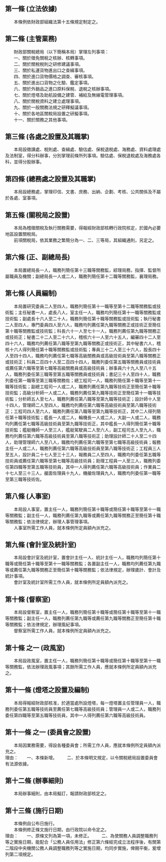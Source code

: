 第一條 (立法依據)
-----------------
　　本條例依財政部組織法第十五條規定制定之。  


第二條 (主管業務)
-----------------
　　財政部關稅總局（以下簡稱本局）掌理左列事項：  
　　一、關於徵免關稅之核辦、核轉事項。  
　　二、關於關稅稅則之研修建議事項。  
　　三、關於私運貨物進出口之查緝事項。  
　　四、關於進口貨物價格之調查、審核事項。  
　　五、關於進出口貨物之化驗、鑑定事項。  
　　六、關於外銷品之進口原料保稅、退稅之核辦事項。  
　　七、關於燈塔及助航設備之建管、補給及無線電管理事項。  
　　八、關於關稅資料之建立處理事項。  
　　九、關於一般關務法規之研釋擬議事項。  
　　十、關於各地區關稅局設置之研擬事項。  
　　十一、關於關務之其他事項。  


第三條 (各處之設置及其職掌)
---------------------------
　　本局設徵課處、稅則處、查緝處、驗估處、保稅退稅處、海務處、資料處理處及法制室，得分科辦事，分別掌理前條所列事項。驗估處、保稅退稅處及海務處各科，並得分股辦事。  


第四條 (總務處之設置及其職掌)
-----------------------------
　　本局設總務處，掌理印信、文書、庶務、出納、企劃、考核、公共關係及不屬於各處、室事項。  


第五條 (關稅局之設置)
---------------------
　　本局為稽徵關稅及執行關務需要，得報經財政部核轉行政院核定，於國內必要地區設置關稅局。  
　　前項關稅局，依其業務之繁簡分為一、二、三等局，其組織通則，另定之。  


第六條 (正、副總局長)
---------------------
　　本局置總局長一人，職務列簡任第十三職等關務監，綜理局務，指揮、監督所屬職員及機關；副總局長一人或二人，職務列簡任第十二職等關務監，襄理局務。  


第七條 (人員編制)
-----------------
　　本局置研究委員二人至四人，職務列簡任第十一職等至第十二職等關務監或技術監；主任秘書一人，處長八人，室主任一人，職務均列簡任第十一職等關務監或技術監；副處長十六人至二十人，職務列簡任第十職等關務監或技術監；執行秘書二人至四人，專門委員四人至六人，職務均列薦任第九職等關務正或技術正至簡任第十職等關務監或技術監；科長六十一人至七十一人，職務列薦任第九職等關務正或技術正；秘書二十二人至二十六人，稽核六十一人至六十五人，編審四十二人至四十六人，職務均列薦任第八職等至第九職等關務正或技術正，其中秘書六人，稽核十六人得列簡任第十職等關務監或技術監；專員三十二人至三十六人，股長四十人至四十四人，職務均列薦任第七職等高級關務員或高級技術員至第八職等關務正或技術正；科員二百四十人至二百四十四人，職務列委任第五職等關務員或技術員或薦任第六職等至第七職等高級關務員或高級技術員；辦事員六十九人至八十五人，職務列委任第三職等至第五職等關務員或技術員；書記三十人至四十人，職務列委任第一職等至第三職等關務佐；總工程司一人，職務列簡任第十職等至第十一職等技術監；副總工程司一人或二人，職務列薦任第九職等技術正至簡任第十職等技術監；高級分析師一人或二人，職務列薦任第九職等技術正至簡任第十一職等技術監；分析師五人至七人，職務列薦任第八職等至第九職等技術正；設計師十人至十四人，管理師二人至四人，職務均列薦任第六職等高級技術員至第八職等技術正；工程司四人至六人，職務列薦任第八職等至第九職等技術正，其中二人得列簡任第十職等技術監；艦長一人或二人，輪機長一人或二人，大副一人或二人，職務均列薦任第七職等高級技術員至第九職等技術正，其中艦長一人得列簡任第十職等技術監；艦艇機師一人至三人，艦艇駕駛員二人至六人，副工程司五人至九人，職務均列薦任第六職等高級技術員至第八職等技術正；助理設計師二十人至二十四人，助理管理師六人至八人，職務均列薦任第六職等至第七職等高級技術員；報務主任一人或二人，職務列薦任第六職等高級技術員至第八職等技術正；工程員三人至五人，設計員二十七人至三十三人，報務員二人至四人，職務均列委任第五職等技術員或薦任第六職等至第七職等高級技術員；助理工程員一人至三人，職務列委任第四職等至第五職等技術員，其中一人得列薦任第六職等高級技術員；作業員二十七人至三十三人，艙面佐理員十九人，機艙佐理員九人，職務均列委任第一職等至第三職等技術佐。  


第八條 (人事室)
---------------
　　本局設人事室，置主任一人，職務列簡任第十職等或簡任第十職等至第十一職等關務監；副主任一人，職務列薦任第九職等或薦任第九職等關務正至簡任第十職等關務監；依法律規定，辦理人事管理事項。  
　　人事室所需工作人員，就本條例所定員額內派充之。  


第九條 (會計室及統計室)
-----------------------
　　本局設會計室及統計室，置會計主任一人、統計主任一人，職務均列簡任第十職等或簡任第十職等至第十一職等關務監；各置副主任一人，職務均列薦任第九職等或薦任第九職等關務正至簡任第十職等關務監；依法律規定，辦理歲計、會計及統計事項。  
　　會計室及統計室所需工作人員，就本條例所定員額內派充之。  


第十條 (督察室)
---------------
　　本局設督察室，置主任一人，職務列簡任第十職等或簡任第十職等至第十一職等關務監；副主任一人，職務列薦任第九職等或薦任第九職等關務正至簡任第十職等關務監；依法律規定，辦理風紀事項。  
　　督察室所需工作人員，就本條例所定員額內派充之。  


第十條 之一 (政風室)
--------------------
　　本局設政風室，置主任一人，職務列簡任第十職等或簡任第十職等至第十一職等關務監，依法辦理政風事項；其餘所需工作人員，應就本條例所定員額內派充之。  


第十一條 (燈塔之設置及編制)
---------------------------
　　本局得報經財政部核准，於適當處所設燈塔，每一燈塔置主任管理員一人，職務列委任第五職等技術員至薦任第七職等高級技術員；管理員一人或二人，職務列委任第四職等至第五職等技術員，其中一人得列薦任第六職等高級技術員。  


第十一條 之一 (委員會之設置)
----------------------------
　　本局因業務需要，得設各種委員會；所需工作人員，應就本條例所定員額內派充之。  
理由：　　一、本條新增。
　　二、於本條明文規定，以令關稅總局設置委員會有法源依據。

第十二條 (辦事細則)
-------------------
　　本局辦事細則，由本局擬訂，報請財政部核定之。  


第十三條 (施行日期)
-------------------
　　本條例自公布日施行。  
　　本條例修正條文施行日期，由行政院以命令定之。  
理由：　　一、原條文列為第一項，未修正。
　　二、為使關務人員調整職務列等之實施日期，能配合「公務人員任用法」修正第六條經完成立法程序後，有關第二階段中央機關公務人員調整職務列等之實施日期，均同步實施，俾期平衡，爰增列第二項規定。